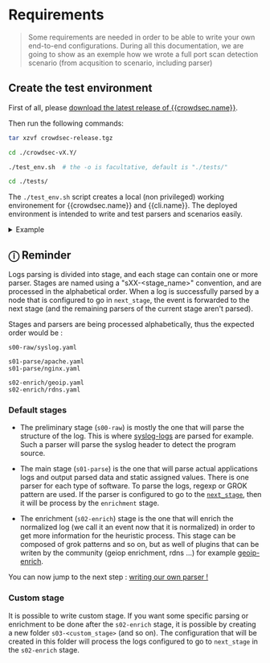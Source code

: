 # Requirements

>Some requirements are needed in order to be able to write your own end-to-end configurations.
>During all this documentation, we are going to show as an exemple how we wrote a full port scan detection scenario (from acqusition to scenario, including parser)

## Create the test environment

First of all, please [download the latest release of {{crowdsec.name}}](https://github.com/crowdsecurity/crowdsec/releases).

Then run the following commands:

```bash
tar xzvf crowdsec-release.tgz
```
```bash
cd ./crowdsec-vX.Y/
```
```bash
./test_env.sh  # the -o is facultative, default is "./tests/"
```
```bash
cd ./tests/
```

The `./test_env.sh` script creates a local (non privileged) working environement for {{crowdsec.name}} and {{cli.name}}.
The deployed environment is intended to write and test parsers and scenarios easily.


<details>
  <summary>Example</summary>

```bash
$ tar xzvf ./crowdsec-release.tgz
$ cd ./crowdsec-v0.0.18/
$ ./test_env.sh 
[09/05/2020:20:02:19][INFO] Creating test arboresence in /tmp/crowdsec-v0.0.18/tests
[09/05/2020:20:02:19][INFO] Arboresence created
[09/05/2020:20:02:19][INFO] Copying needed files for tests environment
[09/05/2020:20:02:19][INFO] Files copied
[09/05/2020:20:02:19][INFO] Setting up configurations
INFO[0000] Failed to open config /tmp/crowdsec-v0.0.18/tests/config/crowdsec-cli/config : open /tmp/crowdsec-v0.0.18/tests/config/crowdsec-cli/config: no such file or directory 
WARN[0000] creating skeleton!                           
INFO[0000] wrote config to /tmp/crowdsec-v0.0.18/tests/config/crowdsec-cli/config  
INFO[0000] wrote config to /tmp/crowdsec-v0.0.18/tests/config/crowdsec-cli/config  
INFO[0000] Wrote new 45625 bytes index to /tmp/crowdsec-v0.0.18/tests/config/crowdsec-cli/.index.json 
INFO[0000] crowdsecurity/syslog-logs : OK               
INFO[0000] crowdsecurity/geoip-enrich : OK              
INFO[0000] crowdsecurity/dateparse-enrich : OK          
INFO[0001] crowdsecurity/linux : OK                     
INFO[0001] /tmp/crowdsec-v0.0.18/tests/config/collections doesn\'t exist, create 
INFO[0001] /tmp/crowdsec-v0.0.18/tests/config/parsers/s00-raw doesn\'t exist, create 
INFO[0001] Enabled parsers : crowdsecurity/syslog-logs  
INFO[0001] /tmp/crowdsec-v0.0.18/tests/config/parsers/s02-enrich doesn\'t exist, create 
INFO[0001] Enabled parsers : crowdsecurity/geoip-enrich 
INFO[0001] Enabled parsers : crowdsecurity/dateparse-enrich 
INFO[0001] Enabled collections : crowdsecurity/linux    
INFO[0001] Enabled crowdsecurity/linux                  
[09/05/2020:20:02:20][INFO] Environment is ready in /tmp/crowdsec-v0.0.18/tests
```

</details>

## &#9432; Reminder

Logs parsing is divided into stage, and each stage can contain one or more parser. Stages are named using a "sXX-<stage_name>" convention, and are processed in the alphabetical order. When a log is successfully parsed by a node that is configured to go in `next_stage`, the event is forwarded to the next stage (and the remaining parsers of the current stage aren't parsed).

Stages and parsers are being processed alphabetically, thus the expected order would be :

```
s00-raw/syslog.yaml

s01-parse/apache.yaml
s01-parse/nginx.yaml

s02-enrich/geoip.yaml
s02-enrich/rdns.yaml
```

### Default stages

- The preliminary stage (`s00-raw`) is mostly the one that will parse the structure of the log. This is where [syslog-logs](https://hub.crowdsec.net/author/crowdsecurity/configurations/syslog-logs) are parsed for example. Such a parser will parse the syslog header to detect the program source.
 
- The main stage (`s01-parse`) is the one that will parse actual applications logs and output parsed data and static assigned values. There is one parser for each type of software. To parse the logs, regexp or GROK pattern are used. If the parser is configured to go to the [`next_stage`](/references/parsers/#onsuccess), then it will be process by the `enrichment` stage.

- The enrichment (`s02-enrich`) stage is the one that will enrich the normalized log (we call it an event now that it is normalized) in order to get more information for the heuristic process. This stage can be composed of grok patterns and so on, but as well of plugins that can be writen by the community (geiop enrichment, rdns ...) for example [geoip-enrich](https://hub.crowdsec.net/author/crowdsecurity/configurations/geoip-enrich).


You can now jump to the next step : [writing our own parser !](/write_configurations/parsers/)


### Custom stage

It is possible to write custom stage. If you want some specific parsing or enrichment to be done after the `s02-enrich` stage, it is possible by creating a new folder `s03-<custom_stage>` (and so on). The configuration that will be created in this folder will process the logs configured to go to `next_stage` in the `s02-enrich` stage. 

